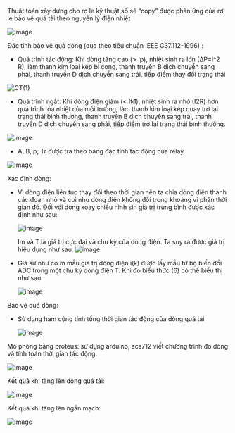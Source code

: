 Thuật toán xây dựng cho rơ le kỹ thuật số sẽ “copy” được phản ứng của rơ le bảo vệ quá tải theo nguyên lý điện nhiệt

![image](https://github.com/ToanPham2000/Relay/assets/142808050/0547d2a5-4a1a-48ac-8a38-5ce0a4629424)

Đặc tính bảo vệ quá dòng (dụa theo tiêu chuẩn IEEE C37.112-1996) :

- Quá trình tác động: Khi dòng tăng cao (> Ip), nhiệt sinh ra lớn (∆P=I^2 R), làm thanh kim loại kép bị cong, thanh truyền B dịch chuyển sang phải, thanh truyền D dịch chuyển sang trái, tiếp điểm thay đổi trạng thái
  
![CT(1)](https://github.com/ToanPham2000/Relay/assets/142808050/5691cf9b-759d-4fb4-908e-788dc0118093)

- Quá trình ngắt: Khi dòng điện giảm (< Itđ), nhiệt sinh ra nhỏ (I2R) hơn quá trình tỏa nhiệt của môi trường, làm thanh kim loại kép quay trở lại trạng thái bình thường, thanh truyền B dịch chuyển sang trái, thanh truyền D dịch chuyển sang phải, tiếp điểm trở lại trạng thái bình thường.

![image](https://github.com/ToanPham2000/Relay/assets/142808050/1b0a962b-9c41-4380-8c21-19f3d871fc20)
- A, B, p, Tr được tra theo bảng đặc tính tác động của relay

![image](https://github.com/ToanPham2000/Relay/assets/142808050/e5f3b146-0cf8-4244-b4cf-dc88fafbd7e3)

Xác định dòng:
- Vì dòng điện liên tục thay đổi theo thời gian nên ta chia dòng điện thành các đoạn nhỏ và coi như dòng điện không đổi trong khoảng vi phân thời gian đó. Đối với dòng xoay chiều hình sin giá trị trung bình được xác định như sau:

  ![image](https://github.com/ToanPham2000/Relay/assets/142808050/a93ec8ff-fb08-476d-80fa-aa8809c9f385)

  
  Im và T là giá trị cực đại và chu kỳ của dòng điện. Ta suy ra được giá trị hiệu dụng như sau:
  ![image](https://github.com/ToanPham2000/Relay/assets/142808050/d85532b4-dc01-4d9e-b8c0-50e22df08e30)
  
- Giả sử như có m mẫu giá trị dòng điện i(k) được lấy mẫu từ bộ biến đổi ADC trong một chu kỳ dòng điện T. Khi đó biểu thức (6) có thể biểu thị như sau:

  ![image](https://github.com/ToanPham2000/Relay/assets/142808050/d66102e6-0366-46e2-b029-de58f18a61f5)
  
Bảo vệ quá dòng:
- Sừ dụng hàm cộng tính tổng thời gian tác động của dòng quá tải

  ![image](https://github.com/ToanPham2000/Relay/assets/142808050/d9bf5474-b184-42ff-bfde-4c1d708ee641)

Mô phỏng bằng proteus: sử dụng arduino, acs712 viết chương trình đo dòng và tính toán thời gian tác động.

![image](https://github.com/ToanPham2000/Relay/assets/142808050/3b961ec0-c429-4048-b557-1a68cf9e3a63)

Kết quả khi tăng lên dòng quá tải:

![image](https://github.com/ToanPham2000/Relay/assets/142808050/23df2300-fe9e-4d7b-bec6-13c6641b020a)

Kết quả khi tăng lên ngắn mạch:

![image](https://github.com/ToanPham2000/Relay/assets/142808050/bae60e08-db4a-4ffd-aa76-1d2d306b94a0)

